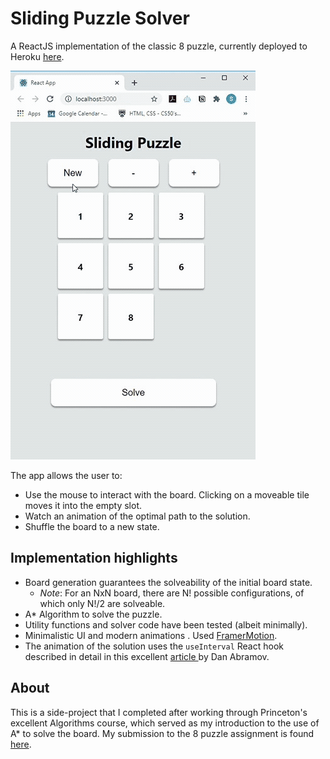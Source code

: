 # Sliding Puzzle Solver

A ReactJS implementation of the classic 8 puzzle, currently deployed to Heroku [here](https://slidingsolved.herokuapp.com/). 

![](app.gif)

The app allows the user to:
* Use the mouse to interact with the board. Clicking on a moveable tile moves it into the empty slot. 
* Watch an animation of the optimal path to the solution.
* Shuffle the board to a new state.

## Implementation highlights
* Board generation guarantees the solveability of the initial board state.
    * _Note_: For an NxN board, there are N! possible configurations, of which only N!/2 are solveable. 
* A* Algorithm to solve the puzzle.
* Utility functions and solver code have been tested (albeit minimally).
* Minimalistic UI and modern animations . Used [FramerMotion](https://www.framer.com/api/motion/).
* The animation of the solution uses the `useInterval` React hook described in detail in this excellent [ article ](https://overreacted.io/making-setinterval-declarative-with-react-hooks/) by Dan Abramov.

## About

This is a side-project that I completed after working through Princeton's excellent Algorithms course, which served as my introduction to the use of A* to solve the board. My submission to the 8 puzzle assignment is found [here](https://github.com/mango-drive/data-structures-and-algorithms/tree/master/coursera-princeton/8puzzle). 

